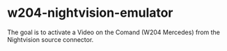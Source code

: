 # w204-nightvision-emulator
The goal is to activate a Video on the Comand (W204 Mercedes) from the Nightvision source connector.
